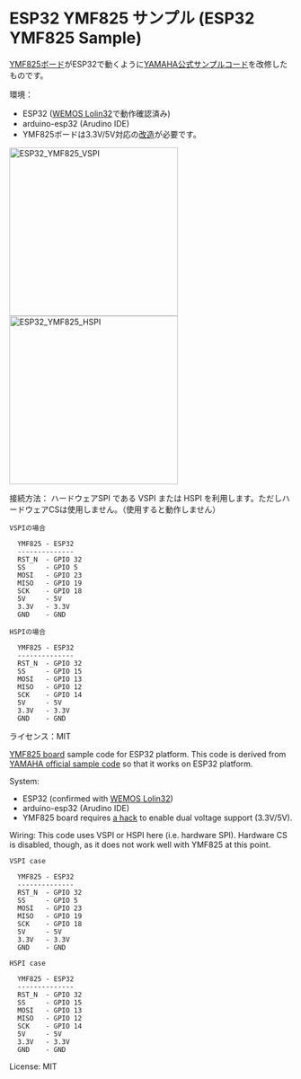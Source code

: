 # ESP32 YMF825 サンプル (ESP32 YMF825 Sample)

[YMF825ボード](https://yamaha-webmusic.github.io/ymf825board/intro/)がESP32で動くように[YAMAHA公式サンプルコード](https://github.com/yamaha-webmusic/ymf825board)を改修したものです。

環境：
  - ESP32 ([WEMOS Lolin32](https://wiki.wemos.cc/products:lolin32:lolin32)で動作確認済み)
  - arduino-esp32 (Arudino IDE)
  - YMF825ボードは3.3V/5V対応の[改造](http://uda.la/fm/)が必要です。

<a href="https://raw.github.com/ywabiko/esp32/master/images/ESP32_YMF825_VSPI.jpg">
<img src="https://raw.github.com/ywabiko/esp32/master/images/ESP32_YMF825_VSPI.jpg"
 alt="ESP32_YMF825_VSPI" title="ESP32_YMF825_VSPI" width="300" />
</a>
<a href="https://raw.github.com/ywabiko/esp32/master/images/ESP32_YMF825_HSPI.jpg">
<img src="https://raw.github.com/ywabiko/esp32/master/images/ESP32_YMF825_HSPI.jpg"
 alt="ESP32_YMF825_HSPI" title="ESP32_YMF825_HSPI" width="300" />
</a>


接続方法： ハードウェアSPI である VSPI または HSPI を利用します。ただしハードウェアCSは使用しません。（使用すると動作しません）

    VSPIの場合

      YMF825 - ESP32
      --------------
      RST_N  - GPIO 32   
      SS     - GPIO 5
      MOSI   - GPIO 23
      MISO   - GPIO 19
      SCK    - GPIO 18
      5V     - 5V
      3.3V   - 3.3V
      GND    - GND

    HSPIの場合

      YMF825 - ESP32
      --------------
      RST_N  - GPIO 32   
      SS     - GPIO 15
      MOSI   - GPIO 13
      MISO   - GPIO 12
      SCK    - GPIO 14
      5V     - 5V
      3.3V   - 3.3V
      GND    - GND

ライセンス：MIT


[YMF825 board](https://yamaha-webmusic.github.io/ymf825board/intro/) sample code for ESP32 platform.
This code is derived from 
[YAMAHA official sample code](https://github.com/yamaha-webmusic/ymf825board)
so that it works on ESP32 platform.

System:
  - ESP32 (confirmed with [WEMOS Lolin32](https://wiki.wemos.cc/products:lolin32:lolin32))
  - arduino-esp32 (Arudino IDE)
  - YMF825 board requires [a hack](http://uda.la/fm/) to enable dual voltage support (3.3V/5V).

Wiring: This code uses VSPI or HSPI here (i.e. hardware SPI). Hardware CS is disabled, though, as it does not work well with YMF825 at this point.

    VSPI case

      YMF825 - ESP32
      --------------
      RST_N  - GPIO 32   
      SS     - GPIO 5
      MOSI   - GPIO 23
      MISO   - GPIO 19
      SCK    - GPIO 18
      5V     - 5V
      3.3V   - 3.3V
      GND    - GND

    HSPI case

      YMF825 - ESP32
      --------------
      RST_N  - GPIO 32   
      SS     - GPIO 15
      MOSI   - GPIO 13
      MISO   - GPIO 12
      SCK    - GPIO 14
      5V     - 5V
      3.3V   - 3.3V
      GND    - GND

License: MIT
